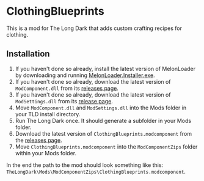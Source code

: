 # ClothingBlueprints
This is a mod for The Long Dark that adds custom crafting recipes for clothing.

## Installation
1. If you haven't done so already, install the latest version of MelonLoader by downloading and running [MelonLoader.Installer.exe](https://github.com/HerpDerpinstine/MelonLoader/releases/latest/download/MelonLoader.Installer.exe).
2. If you haven't done so already, download the latest version of `ModComponent.dll` from its [releases page](https://github.com/ds5678/ModComponent/releases/latest).
3. If you haven't done so already, download the latest version of `ModSettings.dll` from its [release page](https://github.com/zeobviouslyfakeacc/ModSettings/releases/latest).
4. Move `ModComponent.dll` and `ModSettings.dll` into the Mods folder in your TLD install directory.
5. Run The Long Dark once. It should generate a subfolder in your Mods folder.
6. Download the latest version of `ClothingBlueprints.modcomponent` from the [releases page](https://github.com/TheDevv/ClothingBlueprints/releases/latest).
7. Move `ClothingBlueprints.modcomponent` into the `ModComponentZips` folder within your Mods folder.

In the end the path to the mod should look something like this: `TheLongDark\Mods\ModComponentZips\ClothingBlueprints.modcomponent`.

